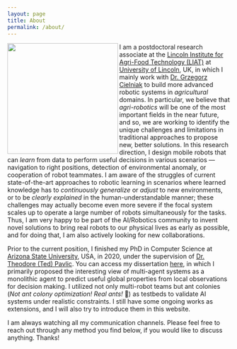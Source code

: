 ```yaml
---
layout: page
title: About
permalink: /about/
---
```


<!-- ![Profile](/images/profile_chicago_small.jpg) -->
<img align="left" width="250" src="../images/profile_canyon.jpg">

I am a postdoctoral research associate at the 
[Lincoln Institute for Agri-Food Technology (LIAT)](https://www.lincoln.ac.uk/home/liat) 
at [University of Lincoln](https://www.lincoln.ac.uk/home), UK, in which 
I mainly work with [Dr. Grzegorz Cielniak](https://staff.lincoln.ac.uk/gcielniak) to 
build more advanced robotic systems in *agricultural* domains.
In particular, we believe that *agri-robotics* will be one of the most important 
fields in the near future, and so, we are working to identify the unique challenges and limitations in traditional approaches to propose new, better solutions.
In this research direction, I design mobile robots that can *learn* from data to perform useful decisions in various scenarios &mdash; navigation to right positions, detection of environmental anomaly, or cooperation of robot teammates. 
I am aware of the struggles of current state-of-the-art approaches to robotic learning in scenarios where learned knowledge has to *continuously generalize* or *adjust* to new environments, or to be *clearly explained* in the human-understandable manner; these challenges may actually become even more severe if the focal system scales up to operate a large number of robots simultaneously for the tasks.
Thus, I am very happy to be part of the AI/Robotics community to invent novel solutions to bring real robots to our physical lives as early as possible, and for doing that, I am also actively looking for new collaborations.

Prior to the current position, I finished my PhD in Computer Science at [Arizona State University](https://www.asu.edu/), USA, in 2020, under the supervision of [Dr. Theodore (Ted) Pavlic](https://isearch.asu.edu/profile/1995237). You can access my dissertation [here](https://search.proquest.com/openview/315da7f3afc6956f0befeee8568d5246/1?pq-origsite=gscholar&cbl=18750&diss=y), in which I primarily proposed the interesting view of multi-agent systems as a monolithic agent to predict useful global properties from local observations for decision making.
I utilized not only multi-robot teams but ant colonies (*Not ant colony optimization! Real ants!* 🐜) as testbeds to validate AI systems under realistic constraints. I still have some ongoing works as extensions, and I will also try to introduce them in this website.

I am always watching all my communication channels. Please feel free to reach out through any method you find below, if you would like to discuss anything. Thanks!
